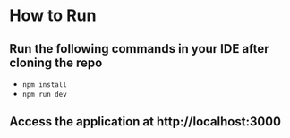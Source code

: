 # How to Run

## Run the following commands in your IDE after cloning the repo

- `npm install`
- `npm run dev`

## Access the application at http://localhost:3000
